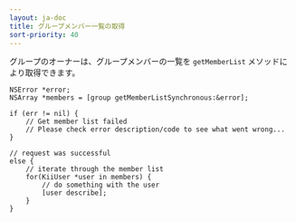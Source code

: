 ```yaml
---
layout: ja-doc
title: グループメンバー一覧の取得
sort-priority: 40
---
```

グループのオーナーは、グループメンバーの一覧を `getMemberList` メソッドにより取得できます。

```objc
NSError *error;
NSArray *members = [group getMemberListSynchronous:&error];

if (err != nil) {
    // Get member list failed
    // Please check error description/code to see what went wrong...
}

// request was successful
else {
    // iterate through the member list
    for(KiiUser *user in members) {
        // do something with the user
        [user describe];
    }
}
```

